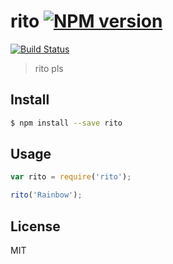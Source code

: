 # rito [![NPM version][npm-image]][npm-url] 
[![Build Status](https://api.travis-ci.org/jhackwell/rito.svg?branch=master)](https://travis-ci.org/jhackwell/rito)
> rito pls


## Install

```sh
$ npm install --save rito
```


## Usage

```js
var rito = require('rito');

rito('Rainbow');
```

## License

MIT

[npm-image]: https://badge.fury.io/js/rito.svg
[npm-url]: https://npmjs.org/package/rito
[travis-image]: https://travis-ci.org//rito.svg?branch=master
[travis-url]: https://travis-ci.org//rito
[daviddm-image]: https://david-dm.org//rito.svg?theme=shields.io
[daviddm-url]: https://david-dm.org//rito
